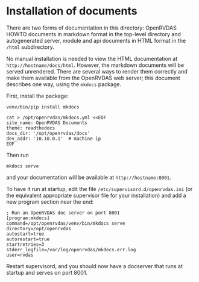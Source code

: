 # Installation of documents

There are two forms of documentation in this directory: OpenRVDAS HOWTO documents in 
markdown format in the top-level directory and autogenerated server, module and api
documents in HTML format in the `/html` subdirectory.

No manual installation is needed to view the HTML documentation at
`http://hostname/docs/html`. However, the markdown documents will be served unrendered. 
There are several ways to render them correctly and make them available from the
OpenRVDAS web server; this document describes one way, using the `mkdocs` package.

First, install the package:
 
```
venv/bin/pip install mkdocs

cat > /opt/openrvdas/mkdocs.yml <<EOF
site_name: OpenRVDAS Documents
theme: readthedocs
docs_dir: '/opt/openrvdas/docs'
dev_addr: '10.10.0.1'  # machine ip
EOF
```

Then run
```
mkdocs serve
```
and your documentation will be available at `http://hostname:8001`.

To have it run at startup, edit the file `/etc/supervisord.d/openrvdas.ini` (or the
equivalent appropriate supervisor file for your installation) and add a new program
section near the end:

```
; Run an OpenRVDAS doc server on port 8001
[program:mkdocs]
command=/opt/openrvdas/venv/bin/mkdocs serve
directory=/opt/openrvdas
autostart=true
autorestart=true
startretries=3
stderr_logfile=/var/log/openrvdas/mkdocs.err.log
user=rvdas
```

Restart supervisord, and you should now have a docserver that runs at startup and serves
on port 8001.
